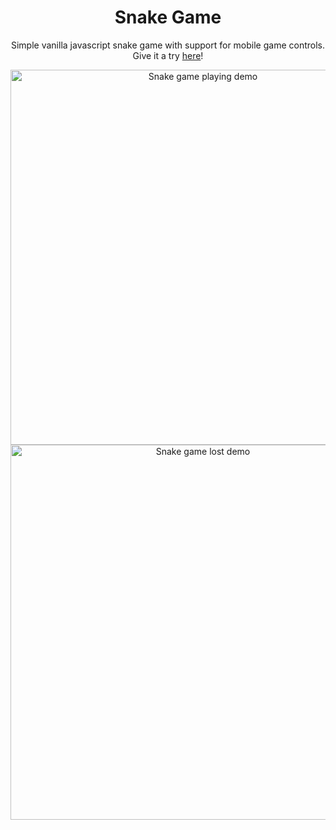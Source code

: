 <h1 align="center">Snake Game</h1>
<p align="center">Simple vanilla javascript snake game with support for mobile game controls. Give it a try <a href="https://janisjuniors.github.io/snake-game/">here</a>!</p>

<div align="center">
  <img src="https://github.com/janisjuniors/snake-game/assets/104723218/ef5d539f-185e-43e9-8a6a-b98e5c65f455" alt="Snake game playing demo" width="600">
  <img src="https://github.com/janisjuniors/snake-game/assets/104723218/6f3c74be-0f9c-4b9c-aab7-44036f58b785" alt="Snake game lost demo" width="600">
<div>
